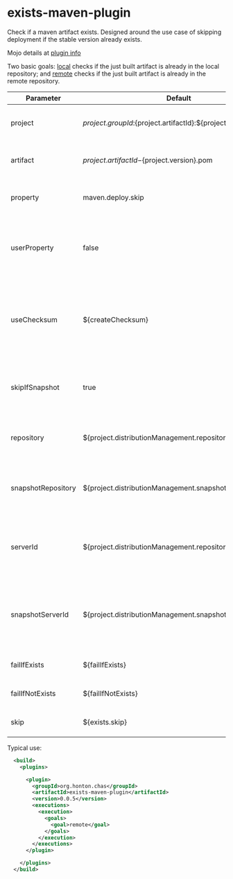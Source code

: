 # exists-maven-plugin

Check if a maven artifact exists. Designed around the use case of skipping deployment if the stable version already exists.

Mojo details at [plugin info](https://chonton.github.io/exists-maven-plugin/0.0.5/plugin-info.html)

Two basic goals: [local](https://chonton.github.io/exists-maven-plugin/0.0.5/local-mojo.html) checks
if the just built artifact is already in the local repository;
and [remote](https://chonton.github.io/exists-maven-plugin/0.0.5/remote-mojo.html) checks
if the just built artifact is already in the remote repository.

| Parameter | Default | Description |
|-----------|---------|-------------|
|project    |${project.groupId}:${project.artifactId}:${project.version}| The project within the repository to query|
|artifact   |${project.artifactId}-${project.version}.pom|The artifact within the project to query|
|property   |maven.deploy.skip|The property to receive the result of the query|
|userProperty|false|If the property should be set as a user property, to be available in child projects|
|useChecksum|${createChecksum}|Use checksum to compare artifacts (Checksums only available when install plugin is so configured.)|
|skipIfSnapshot|true|If checksums are not used, skip the query if the project ends with -SNAPSHOT|
|repository |${project.distributionManagement.repository.url}| For remote goal, the repository to query for artifacts|
|snapshotRepository |${project.distributionManagement.snapshotRepository.url}| For remote goal, the repository to query for snapshot artifacts|
|serverId|${project.distributionManagement.repository.id}|For remote goal, the server ID to use for authentication and proxy settings|
|snapshotServerId|${project.distributionManagement.snapshotRepository.id}|For remote goal, the server ID to use for snapshot authentication and proxy settings|
|failIfExists|${failIfExists}|Fail the build if the artifact already exists|
|failIfNotExists|${failIfNotExists}|Fail the build if the artifact does not exist|
|skip|${exists.skip}|Skip executing the plugin|

Typical use:

```xml
  <build>
    <plugins>

      <plugin>
        <groupId>org.honton.chas</groupId>
        <artifactId>exists-maven-plugin</artifactId>
        <version>0.0.5</version>
        <executions>
          <execution>
            <goals>
              <goal>remote</goal>
            </goals>
          </execution>
        </executions>
      </plugin>

    </plugins>
  </build>
```
